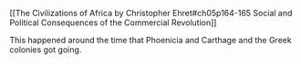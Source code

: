 [[The Civilizations of Africa by Christopher Ehret#ch05p164-165 Social and Political Consequences of the Commercial Revolution]]

This happened around the time that Phoenicia and Carthage and the Greek colonies got going. 